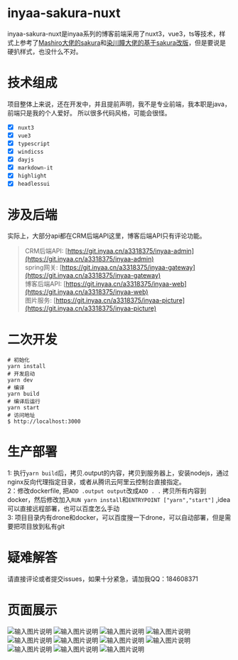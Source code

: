 # inyaa-sakura-nuxt

inyaa-sakura-nuxt是inyaa系列的博客前端采用了nuxt3，vue3，ts等技术，样式上参考了[Mashiro大佬的sakura](https://gitee.com/mashirozx/Sakura?_from=gitee_search)和[染川瞳大佬的基于sakura改版](https://gitee.com/mirai-mamori/Sakurairo?_from=gitee_search)，但是要说是硬扒样式，也没什么不对。

# 技术组成

项目整体上来说，还在开发中，并且提前声明，我不是专业前端，我本职是java，前端只是我的个人爱好。
所以很多代码风格，可能会很怪。

* [x] `nuxt3`
* [x] `vue3`
* [x] `typescript`
* [x] `windicss`
* [x] `dayjs`
* [x] `markdown-it`
* [x] `highlight`
* [x] `headlessui`

# 涉及后端

实际上，大部分api都在CRM后端API这里，博客后端API只有评论功能。

> CRM后端API: [https://git.inyaa.cn/a3318375/inyaa-admin](https://git.inyaa.cn/a3318375/inyaa-admin)<br/>
> spring网关: [https://git.inyaa.cn/a3318375/inyaa-gateway](https://git.inyaa.cn/a3318375/inyaa-gateway)<br/>
> 博客后端API: [https://git.inyaa.cn/a3318375/inyaa-web](https://git.inyaa.cn/a3318375/inyaa-web)<br/>
> 图片服务: [https://git.inyaa.cn/a3318375/inyaa-picture](https://git.inyaa.cn/a3318375/inyaa-picture)

# 二次开发

```
# 初始化
yarn install
# 开发启动
yarn dev
# 编译
yarn build
# 编译后运行
yarn start
# 访问地址
$ http://localhost:3000
```

# 生产部署

1: 执行`yarn build`后，拷贝.output的内容，拷贝到服务器上，安装nodejs，通过nginx反向代理指定目录，或者从腾讯云阿里云控制台直接指定。<br/>
2：修改dockerfile, 把`ADD .output output`改成`ADD . .` 拷贝所有内容到docker，然后修改加入`RUN yarn install`和`ENTRYPOINT ["yarn","start"]` ,idea可以直接远程部署，也可以百度怎么手动<br/>
3: 项目目录内有drone和docker，可以百度搜一下drone，可以自动部署，但是需要把项目放到私有git

# 疑难解答

请直接评论或者提交issues，如果十分紧急，请加我QQ：184608371

# 页面展示

![输入图片说明](gitee/QQ%E6%88%AA%E5%9B%BE20220104110736.png)
![输入图片说明](gitee/QQ%E6%88%AA%E5%9B%BE20220104110752.png)
![输入图片说明](gitee/QQ%E6%88%AA%E5%9B%BE20220104110802.png)
![输入图片说明](gitee/QQ%E6%88%AA%E5%9B%BE20220104110658.png)
![输入图片说明](gitee/QQ%E6%88%AA%E5%9B%BE20220104110710.png)
![输入图片说明](gitee/QQ%E6%88%AA%E5%9B%BE20220104110721.png)
![输入图片说明](gitee/QQ%E6%88%AA%E5%9B%BE20220104110825.png)
![输入图片说明](gitee/QQ%E6%88%AA%E5%9B%BE20220104110840.png)
![输入图片说明](gitee/QQ%E6%88%AA%E5%9B%BE20220104110859.png)
![输入图片说明](gitee/QQ%E6%88%AA%E5%9B%BE20220104110918.png)
![输入图片说明](gitee/QQ%E6%88%AA%E5%9B%BE20220104110950.png)